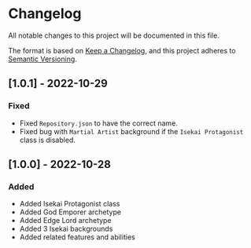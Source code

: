 # Changelog
All notable changes to this project will be documented in this file.

The format is based on [Keep a Changelog](https://keepachangelog.com/en/1.0.0/),
and this project adheres to [Semantic Versioning](https://semver.org/spec/v2.0.0.html).

## [1.0.1] - 2022-10-29
### Fixed
- Fixed `Repository.json` to have the correct name.
- Fixed bug with `Martial Artist` background if the `Isekai Protagonist` class is disabled.

## [1.0.0] - 2022-10-28
### Added
- Added Isekai Protagonist class
- Added God Emporer archetype
- Added Edge Lord archetype
- Added 3 Isekai backgrounds
- Added related features and abilities